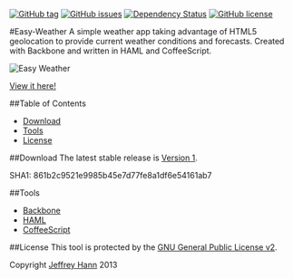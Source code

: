 [![GitHub tag](https://img.shields.io/github/tag/easy-weather/web.svg)](https://github.com/easy-weather/web/tags)
[![GitHub issues](https://img.shields.io/github/issues/easy-weather/web.svg)](https://github.com/easy-weather/web/issues)
[![Dependency Status](https://david-dm.org/easy-weather/web.svg)](https://david-dm.org/easy-weather/web)
[![GitHub license](https://img.shields.io/github/license/easy-weather/web.svg)]()


#Easy-Weather
A simple weather app taking advantage of HTML5 geolocation to provide current weather conditions and forecasts. Created with Backbone and written in HAML and CoffeeScript.

![Easy Weather](http://i.imgur.com/lHm7wSQ.jpg?1 "Easy Weather")

[View it here!](http://weather.keepiteasy.net/)

##Table of Contents
* [Download](#download)
* [Tools](#tools)
* [License](#license)

##Download
The latest stable release is [Version 1](https://github.com/obihann/Easy-Weather/archive/1.0.0.tar.gz).

SHA1: 861b2c9521e9985b45e7d77fe8a1df6e54161ab7

##Tools
* [Backbone](http://backbonejs.org/)
* [HAML](http://haml.info/)
* [CoffeeScript](http://haml.info/)

##License
This tool is protected by the [GNU General Public License v2](http://www.gnu.org/licenses/gpl-2.0.html).

Copyright [Jeffrey Hann](http://jeffreyhann.ca/) 2013
